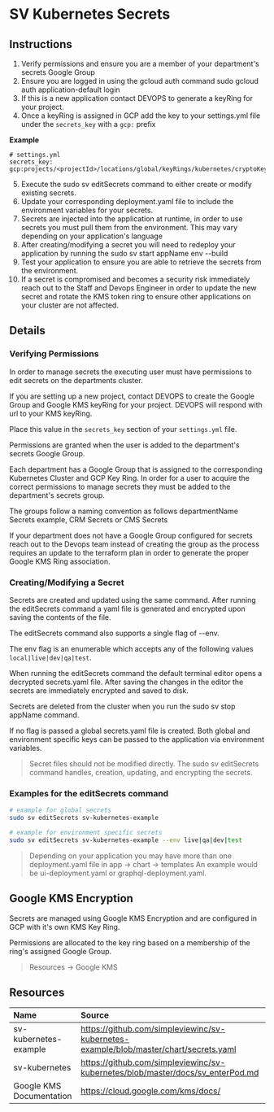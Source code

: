 # SV Kubernetes Secrets

## Instructions
1. Verify permissions and ensure you are a member of your department's secrets Google Group
2. Ensure you are logged in using the gcloud auth command sudo gcloud auth application-default login
3. If this is a new application contact DEVOPS to generate a keyRing for your project.
4. Once a keyRing is assigned in GCP add the key to your settings.yml file under the `secrets_key` with a `gcp:` prefix

**Example**
```
# settings.yml
secrets_key: gcp:projects/<projectId>/locations/global/keyRings/kubernetes/cryptoKeys/<applicationName>
```
5. Execute the sudo sv editSecrets command to either create or modify existing secrets.
6. Update your corresponding deployment.yaml file to include the environment variables for your secrets.
7. Secrets are injected into the application at runtime, in order to use secrets you must pull them from the environment. This may vary depending on your application's language
8. After creating/modifying a secret you will need to redeploy your application by running the sudo sv start appName env --build
9.  Test your application to ensure you are able to retrieve the secrets from the environment.
10. If a secret is compromised and becomes a security risk immediately reach out to the Staff and Devops Engineer in order to update the new secret and rotate the KMS token ring to ensure other applications on your cluster are not affected.

## Details
### Verifying Permissions
In order to manage secrets the executing user must have permissions to edit secrets on the departments cluster. 

If you are setting up a new project, contact DEVOPS to create the Google Group and Google KMS keyRing for your project.
DEVOPS will respond with url to your KMS keyRing.

Place this value in the `secrets_key` section of your `settings.yml` file. 

Permissions are granted when the user is added to the department's secrets Google Group. 

Each department has a Google Group that is assigned to the corresponding Kubernetes Cluster and GCP Key Ring. In order for a user to acquire the correct permissions to manage secrets they must be added to the department's secrets group.

The groups follow a naming convention as follows departmentName Secrets example, CRM Secrets or CMS Secrets

If your department does not have a Google Group configured for secrets reach out to the Devops team instead of creating the group as the process requires an update to the terraform plan in order to generate the proper Google KMS Ring association.

### Creating/Modifying a Secret
Secrets are created and updated using the same command. After running the editSecrets command a yaml file is generated and encrypted upon saving the contents of the file. 

The editSecrets command also supports a single flag of --env. 

The env flag is an enumerable which accepts any of the following values `local|live|dev|qa|test`.

When running the editSecrets command the default terminal editor opens a decrypted secrets.yaml file. After saving the changes in the editor the secrets are immediately encrypted and saved to disk.

Secrets are deleted from the cluster when you run the sudo sv stop appName command.

If no flag is passed a global secrets.yaml file is created. Both global and environment specific keys can be passed to the application via environment variables.

> Secret files should not be modified directly. The sudo sv editSecrets command handles, creation, updating, and encrypting the secrets.

### Examples for the editSecrets command
```sh
# example for global secrets
sudo sv editSecrets sv-kubernetes-example

# example for environment specific secrets
sudo sv editSecrets sv-kubernetes-example --env live|qa|dev|test
```

> Depending on your application you may have more than one deployment.yaml file in app → chart → templates
> An example would be ui-deployment.yaml or graphql-deployment.yaml.

## Google KMS Encryption
Secrets are managed using Google KMS Encryption and are configured in GCP with it's own KMS Key Ring.

Permissions are allocated to the key ring based on a membership of the ring's assigned Google Group.

> Resources → Google KMS

## Resources
Name|Source|
:----|:----|
sv-kubernetes-example |https://github.com/simpleviewinc/sv-kubernetes-example/blob/master/chart/secrets.yaml
sv-kubernetes | https://github.com/simpleviewinc/sv-kubernetes/blob/master/docs/sv_enterPod.md
Google KMS Documentation | https://cloud.google.com/kms/docs/
